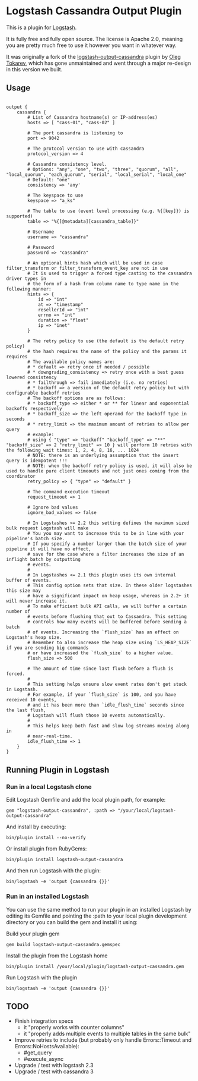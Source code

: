 # Logstash Cassandra Output Plugin

This is a plugin for [Logstash](https://github.com/elastic/logstash).

It is fully free and fully open source. The license is Apache 2.0, meaning you are pretty much free to use it however you want in whatever way.

It was originally a fork of the [logstash-output-cassandra](https://github.com/otokarev/logstash-output-cassandra) plugin by [Oleg Tokarev](https://github.com/otokarev), which has gone unmaintained and went through a major re-design in this version we built.

## Usage

<pre><code>
output {
    cassandra {
        # List of Cassandra hostname(s) or IP-address(es)
        hosts => [ "cass-01", "cass-02" ]

        # The port cassandra is listening to
        port => 9042

        # The protocol version to use with cassandra
        protocol_version => 4

        # Cassandra consistency level.
        # Options: "any", "one", "two", "three", "quorum", "all", "local_quorum", "each_quorum", "serial", "local_serial", "local_one"
        # Default: "one"
        consistency => 'any'

        # The keyspace to use
        keyspace => "a_ks"

        # The table to use (event level processing (e.g. %{[key]}) is supported)
        table => "%{[@metadata][cassandra_table]}"

        # Username
        username => "cassandra"

        # Password
        password => "cassandra"

        # An optional hints hash which will be used in case filter_transform or filter_transform_event_key are not in use
        # It is used to trigger a forced type casting to the cassandra driver types in
        # the form of a hash from column name to type name in the following manner:
        hints => {
            id => "int"
            at => "timestamp"
            resellerId => "int"
            errno => "int"
            duration => "float"
            ip => "inet"
        }

        # The retry policy to use (the default is the default retry policy)
        # the hash requires the name of the policy and the params it requires
        # The available policy names are:
        # * default => retry once if needed / possible
        # * downgrading_consistency => retry once with a best guess lowered consistency
        # * failthrough => fail immediately (i.e. no retries)
        # * backoff => a version of the default retry policy but with configurable backoff retries
        # The backoff options are as follows:
        # * backoff_type => either * or ** for linear and exponential backoffs respectively
        # * backoff_size => the left operand for the backoff type in seconds
        # * retry_limit => the maximum amount of retries to allow per query
        # example:
        # using { "type" => "backoff" "backoff_type" => "**" "backoff_size" => 2 "retry_limit" => 10 } will perform 10 retries with the following wait times: 1, 2, 4, 8, 16, ... 1024
        # NOTE: there is an underlying assumption that the insert query is idempotent !!!
        # NOTE: when the backoff retry policy is used, it will also be used to handle pure client timeouts and not just ones coming from the coordinator
        retry_policy => { "type" => "default" }

        # The command execution timeout
        request_timeout => 1

        # Ignore bad values
        ignore_bad_values => false

        # In Logstashes >= 2.2 this setting defines the maximum sized bulk request Logstash will make
        # You you may want to increase this to be in line with your pipeline's batch size.
        # If you specify a number larger than the batch size of your pipeline it will have no effect,
        # save for the case where a filter increases the size of an inflight batch by outputting
        # events.
        #
        # In Logstashes <= 2.1 this plugin uses its own internal buffer of events.
        # This config option sets that size. In these older logstashes this size may
        # have a significant impact on heap usage, whereas in 2.2+ it will never increase it.
        # To make efficient bulk API calls, we will buffer a certain number of
        # events before flushing that out to Cassandra. This setting
        # controls how many events will be buffered before sending a batch
        # of events. Increasing the `flush_size` has an effect on Logstash's heap size.
        # Remember to also increase the heap size using `LS_HEAP_SIZE` if you are sending big commands
        # or have increased the `flush_size` to a higher value.
        flush_size => 500

        # The amount of time since last flush before a flush is forced.
        #
        # This setting helps ensure slow event rates don't get stuck in Logstash.
        # For example, if your `flush_size` is 100, and you have received 10 events,
        # and it has been more than `idle_flush_time` seconds since the last flush,
        # Logstash will flush those 10 events automatically.
        #
        # This helps keep both fast and slow log streams moving along in
        # near-real-time.
        idle_flush_time => 1
    }
}
</code></pre>

## Running Plugin in Logstash
### Run in a local Logstash clone

Edit Logstash Gemfile and add the local plugin path, for example:
```
gem "logstash-output-cassandra", :path => "/your/local/logstash-output-cassandra"
```
And install by executing:
```
bin/plugin install --no-verify
```

Or install plugin from RubyGems:
```
bin/plugin install logstash-output-cassandra
```

And then run Logstash with the plugin:
```
bin/logstash -e 'output {cassandra {}}'
```

### Run in an installed Logstash

You can use the same method to run your plugin in an installed Logstash by editing its Gemfile and pointing the :path to your local plugin development directory or you can build the gem and install it using:

Build your plugin gem
```
gem build logstash-output-cassandra.gemspec
```
Install the plugin from the Logstash home
```
bin/plugin install /your/local/plugin/logstash-output-cassandra.gem
```
Run Logstash with the plugin
```
bin/logstash -e 'output {cassandra {}}'
```

## TODO
* Finish integration specs
    * it "properly works with counter columns"
    * it "properly adds multiple events to multiple tables in the same bulk"
* Improve retries to include (but probably only handle Errors::Timeout and Errors::NoHostsAvailable):
    * \#get_query
    * \#execute_async
* Upgrade / test with logstash 2.3
* Upgrade / test with cassandra 3
